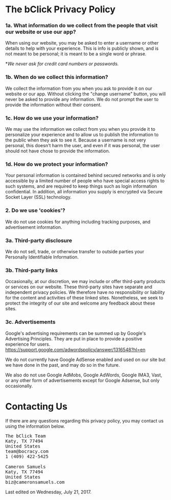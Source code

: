 # The bClick Privacy Policy

### 1a. **What information do we collect from the people that visit our website or use our app?**

When using our website, you may be asked to enter a username or other details to help with your experience. This is info is publicly shown, and is not meant to be personal; it is meant to be a single word or phrase.

\**We never ask for credit card numbers or passwords.*

### 1b. **When do we collect this information?**

We collect the information from you when you ask to provide it on our website or our app. Without clicking the "change username" button, you will never be asked to provide any information. We do not prompt the user to provide the information without their consent.

### 1c. **How do we use your information?**

We may use the information we collect from you when you provide it to personalize your experience and to allow us to publish the information to the public when they ask to see it. Because a username is not very personal, this doesn't harm the user, and even if it was personal, the user should not have chose to provide the information.

### 1d. **How do we protect your information?**

Your personal information is contained behind secured networks and is only accessible by a limited number of people who have special access rights to such systems, and are required to keep things such as login information confidential. In addition, all information you supply is encrypted via Secure Socket Layer (SSL) technology.

### 2\. **Do we use 'cookies'?**

We do not use cookies for anything including tracking purposes, and advertisement information.

### 3a. **Third-party disclosure**

We do not sell, trade, or otherwise transfer to outside parties your Personally Identifiable Information.

### 3b. **Third-party links**

Occasionally, at our discretion, we may include or offer third-party products or services on our website. These third-party sites have separate and independent privacy policies. We therefore have no responsibility or liability for the content and activities of these linked sites. Nonetheless, we seek to protect the integrity of our site and welcome any feedback about these sites.

### 3c. **Advertisements**

Google's advertising requirements can be summed up by Google's Advertising Principles. They are put in place to provide a positive experience for users. https://support.google.com/adwordspolicy/answer/1316548?hl=en 

We do not currently have Google AdSense enabled and used on our site but we have done in the past, and may do so in the future.

We also do not use Google AdMobs, Google AdWords, Google IMA3, Vast, or any other form of advertisements except for Google Adsense, but only occasionally.

# Contacting Us
If there are any questions regarding this privacy policy, you may contact us using the information below.
<pre>
The bClick Team
Katy, TX 77494
United States
team@bocracy.com
1 (409) 422-5425

Cameron Samuels
Katy, TX 77494
United States
biz@cameronsamuels.com
</pre>
Last edited on Wednesday, July 21, 2017.
